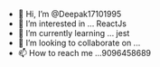 - 👋 Hi, I’m @Deepak17101995
- 👀 I’m interested in ... ReactJs
- 🌱 I’m currently learning ... jest
- 💞️ I’m looking to collaborate on ...
- 📫 How to reach me ...9096458689

<!---
Deepak17101995/Deepak17101995 is a ✨ special ✨ repository because its `README.md` (this file) appears on your GitHub profile.
You can click the Preview link to take a look at your changes.
--->
